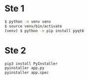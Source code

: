 # Ste 1

```sh
$ python -m venv venv
$ source venv/bin/activate
(venv) $ python -m pip install pyqt6
```

# Ste 2

```sh
pip3 install PyInstaller
pyinstaller app.py
pyinstaller app.spec
```
